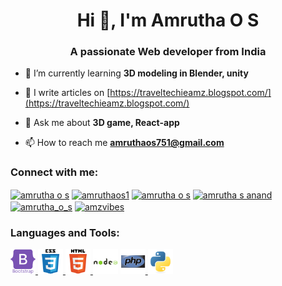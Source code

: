 <h1 align="center">Hi 👋, I'm Amrutha O S</h1>
<h3 align="center">A passionate Web developer from India</h3>

- 🌱 I’m currently learning **3D modeling in Blender, unity**

- 📝 I  write articles on [https://traveltechieamz.blogspot.com/](https://traveltechieamz.blogspot.com/)

- 💬 Ask me about **3D game, React-app**

- 📫 How to reach me **amruthaos751@gmail.com**

<h3 align="left">Connect with me:</h3>
<p align="left">
<a href="https://codepen.io/amrutha o s" target="blank"><img align="center" src="https://raw.githubusercontent.com/rahuldkjain/github-profile-readme-generator/master/src/images/icons/Social/codepen.svg" alt="amrutha o s" height="30" width="40" /></a>
<a href="https://twitter.com/amruthaos1" target="blank"><img align="center" src="https://raw.githubusercontent.com/rahuldkjain/github-profile-readme-generator/master/src/images/icons/Social/twitter.svg" alt="amruthaos1" height="30" width="40" /></a>
<a href="https://linkedin.com/in/amrutha o s" target="blank"><img align="center" src="https://raw.githubusercontent.com/rahuldkjain/github-profile-readme-generator/master/src/images/icons/Social/linked-in-alt.svg" alt="amrutha o s" height="30" width="40" /></a>
<a href="https://fb.com/amrutha s anand" target="blank"><img align="center" src="https://raw.githubusercontent.com/rahuldkjain/github-profile-readme-generator/master/src/images/icons/Social/facebook.svg" alt="amrutha s anand" height="30" width="40" /></a>
<a href="https://instagram.com/amrutha_o_s" target="blank"><img align="center" src="https://raw.githubusercontent.com/rahuldkjain/github-profile-readme-generator/master/src/images/icons/Social/instagram.svg" alt="amrutha_o_s" height="30" width="40" /></a>
<a href="https://www.youtube.com/c/amzvibes" target="blank"><img align="center" src="https://raw.githubusercontent.com/rahuldkjain/github-profile-readme-generator/master/src/images/icons/Social/youtube.svg" alt="amzvibes" height="30" width="40" /></a>
</p>

<h3 align="left">Languages and Tools:</h3>
<p align="left"> <a href="https://getbootstrap.com" target="_blank"> <img src="https://raw.githubusercontent.com/devicons/devicon/master/icons/bootstrap/bootstrap-plain-wordmark.svg" alt="bootstrap" width="40" height="40"/> </a> <a href="https://www.w3schools.com/css/" target="_blank"> <img src="https://raw.githubusercontent.com/devicons/devicon/master/icons/css3/css3-original-wordmark.svg" alt="css3" width="40" height="40"/> </a> <a href="https://www.w3.org/html/" target="_blank"> <img src="https://raw.githubusercontent.com/devicons/devicon/master/icons/html5/html5-original-wordmark.svg" alt="html5" width="40" height="40"/> </a>  <img src="https://raw.githubusercontent.com/devicons/devicon/master/icons/nodejs/nodejs-original-wordmark.svg" alt="nodejs" width="40" height="40"/> </a> <a href="https://www.php.net" target="_blank"> <img src="https://raw.githubusercontent.com/devicons/devicon/master/icons/php/php-original.svg" alt="php" width="40" height="40"/> </a> <a href="https://www.python.org" target="_blank"> <img src="https://raw.githubusercontent.com/devicons/devicon/master/icons/python/python-original.svg" alt="python" width="40" height="40"/> </a> </p>

